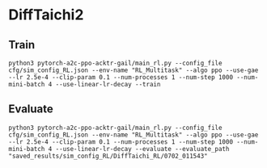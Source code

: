 # DiffTaichi2



## Train

`python3 pytorch-a2c-ppo-acktr-gail/main_rl.py --config_file cfg/sim_config_RL.json --env-name "RL_Multitask" --algo ppo --use-gae --lr 2.5e-4 --clip-param 0.1 --num-processes 1 --num-step 1000 --num-mini-batch 4 --use-linear-lr-decay --train`

## Evaluate 
` python3 pytorch-a2c-ppo-acktr-gail/main_rl.py --config_file cfg/sim_config_RL.json --env-name "RL_Multitask" --algo ppo --use-gae --lr 2.5e-4 --clip-param 0.1 --num-processes 1 --num-step 1000 --num-mini-batch 4 --use-linear-lr-decay --evaluate --evaluate_path "saved_results/sim_config_RL/DiffTaichi_RL/0702_011543" `


